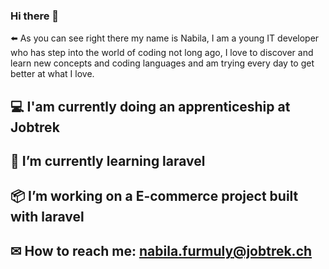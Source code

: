 ### Hi there 👋
⬅️ As you can see right there my name is Nabila, I am a young IT developer who has step into the world of coding not long ago, I love to discover and learn new concepts and coding languages and am trying every day to get better at what I love. 
## :computer: I'am currently doing an apprenticeship at Jobtrek 
## 🌱 I’m currently learning laravel
## :package: I’m working on a E-commerce project built with laravel   
## ✉ How to reach me: nabila.furmuly@jobtrek.ch

<!--
**Furmuly/Furmuly** is a ✨ _special_ ✨ repository because its `README.md` (this file) appears on your GitHub profile.

Here are some ideas to get you started:
## :computer: I'am currently doing an apprenticeship at Jobtrek 
## 🔭 I’m currently working on a login page created with PHP
## 🌱 I’m currently learning PHP/PDO
## 📫 How to reach me: nabila.furmuly@jobtrek.ch

-->
